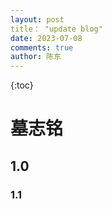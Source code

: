 ```yaml
---
layout: post
title： "update blog"
date: 2023-07-08
comments: true
author: 陈东
---
```


{:toc}
# 墓志铭  

 ## 1.0  
 
   ### 1.1   
   
